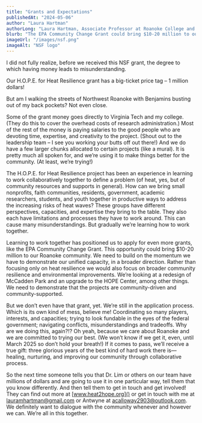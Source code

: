 ```yaml
---
title: "Grants and Expectations"
publishedAt: "2024-05-06"
author: "Laura Hartman"
authorLong: "Laura Hartman, Associate Professor at Roanoke College and Co-PI of the H.O.P.E. for Heat Resilience project"
blurb: "The EPA Community Change Grant could bring $10-20 million to our Roanoke community. But we don’t even have that grant, yet. We’re still in the application process."
imageUrl: "/images/nsf.png"
imageAlt: "NSF logo"
---
```


I did not fully realize, before we received this NSF grant, the degree to which having money leads to misunderstanding.

 

Our H.O.P.E. for Heat Resilience grant has a big-ticket price tag – 1 million dollars!

 

But am I walking the streets of Northwest Roanoke with Benjamins busting out of my back pockets? Not even close.

 

Some of the grant money goes directly to Virginia Tech and my college. (They do this to cover the overhead costs of research administration.) Most of the rest of the money is paying salaries to the good people who are devoting time, expertise, and creativity to the project. (Shout out to the leadership team – I see you working your butts off out there!) And we do have a few larger chunks allocated to certain projects (like a mural). It is pretty much all spoken for, and we’re using it to make things better for the community. (At least, we’re trying!)

 

The H.O.P.E. for Heat Resilience project has been an experience in learning to work collaboratively together to define a problem (of heat, yes, but of community resources and supports in general). How can we bring small nonprofits, faith communities, residents, government, academic researchers, students, and youth together in productive ways to address the increasing risks of heat waves? These groups have different perspectives, capacities, and expertise they bring to the table. They also each have limitations and processes they have to work around. This can cause many misunderstandings. But gradually we’re learning how to work together.

 

Learning to work together has positioned us to apply for even more grants, like the EPA Community Change Grant. This opportunity could bring $10-20 million to our Roanoke community. We need to build on the momentum we have to demonstrate our unified capacity, in a broader direction. Rather than focusing only on heat resilience we would also focus on broader community resilience and environmental improvements. We’re looking at a redesign of McCadden Park and an upgrade to the HOPE Center, among other things. We need to demonstrate that the projects are community-driven and community-supported.

 

But we don’t even have that grant, yet. We’re still in the application process. Which is its own kind of mess, believe me! Coordinating so many players, interests, and capacities; trying to look fundable in the eyes of the federal government; navigating conflicts, misunderstandings and tradeoffs. Why are we doing this, again?!? Oh yeah, because we care about Roanoke and we are committed to trying our best. (We won’t know if we get it, even, until March 2025 so don’t hold your breath!) If it comes to pass, we’ll receive a true gift: three glorious years of the best kind of hard work there is—healing, nurturing, and improving our community through collaborative process.

 

So the next time someone tells you that Dr. Lim or others on our team have millions of dollars and are going to use it in one particular way, tell them that you know differently. And then tell them to get in touch and get involved! They can find out more at [www.heat2hope.org]() or get in touch with me at lauramhartman@gmail.com or Antwyne at acalloway2903@outlook.com. We definitely want to dialogue with the community whenever and however we can. We’re all in this together.
